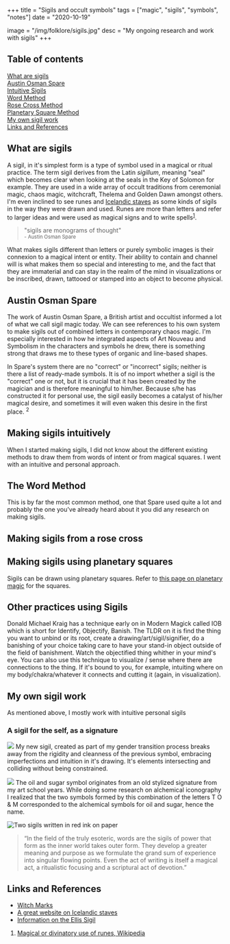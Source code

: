 +++
title = "Sigils and occult symbols"
tags = ["magic", "sigils", "symbols", "notes"]
date = "2020-10-19"

image = "/img/folklore/sigils.jpg"
desc = "My ongoing research and work with sigils"
+++

## Table of contents

<div class="table-of-contents">

[What are sigils](#what-are-sigils)  
[Austin Osman Spare](#austin-osman-spare)  
[Intuitive Sigils](#intuitive-sigils)  
[Word Method](#the-word-method)  
[Rose Cross Method](#making-sigils-from-a-rose-cross)  
[Planetary Square Method](#making-sigils-using-planetary-squares)  
[My own sigil work](#my-own-sigil-work)  
[Links and References](#links-and-references)

</div>

## What are sigils

A sigil, in it's simplest form is a type of symbol used in a magical or ritual practice. The term sigil derives from the Latin _sigillum_, meaning "seal" which becomes clear when looking at the seals in the Key of Solomon for example. They are used in a wide array of occult traditions from ceremonial magic, chaos magic, witchcraft, Thelema and Golden Dawn amongst others. I'm even inclined to see runes and [Icelandic staves](http://www.galdrastafir.com/) as some kinds of sigils in the way they were drawn and used. Runes are more than letters and refer to larger ideas and were used as magical signs and to write spells<sup>[1](#links-and-references)</sup>.

> "sigils are monograms of thought"  
> <small>- Austin Osman Spare</small>

What makes sigils different than letters or purely symbolic images is their connexion to a magical intent or entity. Their ability to contain and channel will is what makes them so special and interesting to me, and the fact that they are immaterial and can stay in the realm of the mind in visualizations or be inscribed, drawn, tattooed or stamped into an object to become physical.

## Austin Osman Spare

The work of Austin Osman Spare, a British artist and occultist informed a lot of what we call sigil magic today. We can see references to his own system to make sigils out of combined letters in contemporary chaos magic. I'm especially interested in how he integrated aspects of Art Nouveau and Symbolism in the characters and symbols he drew, there is something strong that draws me to these types of organic and line-based shapes.

In Spare's system there are no "correct" or "incorrect" sigils;
neither is there a list of ready-made symbols. It is of no import whether a sigil is the "correct" one or not, but it is crucial that it has been created by the magician and is therefore meaningful to him/her. Because s/he has constructed it for personal use, the sigil easily becomes a catalyst of his/her magical desire, and sometimes it will even waken this desire in the first place. <sup>2</sup>

## Making sigils intuitively

When I started making sigils, I did not know about the different existing methods to draw them from words of intent or from magical squares. I went with an intuitive and personal approach.

## The Word Method

This is by far the most common method, one that Spare used quite a lot and probably the one you've already heard about it you did any research on making sigils.

## Making sigils from a rose cross

## Making sigils using planetary squares

Sigils can be drawn using planetary squares.
Refer to [this page on planetary magic](/folklore/planetary-magic/) for the squares.

## Other practices using Sigils

Donald Michael Kraig has a technique early on in Modern Magick called IOB which is short for Identify, Objectify, Banish. The TLDR on it is find the thing you want to unbind or its root, create a drawing/art/sigil/signifier, do a banishing of your choice taking care to have your stand-in object outside of the field of banishment. Watch the objectified thing whither in your mind's eye.
You can also use this technique to visualize / sense where there are connections to the thing. If it's bound to you, for example, intuiting where on my body/chakra/whatever it connects and cutting it (again, in visualization).

## My own sigil work

As mentioned above, I mostly work with intuitive personal sigils

### A sigil for the self, as a signature

![](/img/sigil.svg)
My new sigil, created as part of my gender transition process breaks away from the rigidity and cleanness of the previous symbol, embracing imperfections and intuition in it's drawing. It's elements intersecting and colliding without being constrained.

![](/img/logo.svg)
The oil and sugar symbol originates from an old stylized signature from my
art school years. While doing some research on alchemical iconography I
realized that the two symbols formed by this combination of the letters T
O & M corresponded to the alchemical symbols for oil and sugar, hence the
name.

![Two sigils written in red ink on paper](/img/folklore/sigils.jpg "Grounded in my truth, open to change")

> “In the field of the truly esoteric, words are the sigils of power that form as the inner world takes outer form. They develop a greater meaning and purpose as we formulate the grand sum of experience into singular flowing points. Even the act of writing is itself a magical act, a ritualistic focusing and a scriptural act of devotion.”

## Links and References

- [Witch Marks](https://en.wikipedia.org/wiki/Apotropaic_mark)
- [A great website on Icelandic staves](http://www.galdrastafir.com/)
- [Information on the Ellis Sigil](<https://tme.miraheze.org/wiki/Ellis_(sigil)>)

1. [Magical or divinatory use of runes, Wikipedia](https://en.wikipedia.org/wiki/Runes#Magical_or_divinatory_use)
